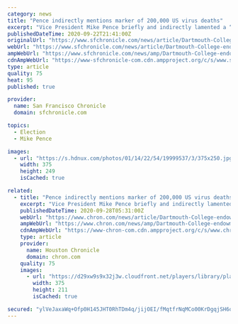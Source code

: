 ```yaml
---
category: news
title: "Pence indirectly mentions marker of 200,000 US virus deaths"
excerpt: "Vice President Mike Pence briefly and indirectly lamented a “heartbreaking moment” in the coronavirus pandemic Tuesday, referring to the 200,000 U.S. lives lost without mentioning the actual number. The milestone was reported by Johns Hopkins University,"
publishedDateTime: 2020-09-22T21:41:00Z
originalUrl: "https://www.sfchronicle.com/news/article/Dartmouth-College-endowment-up-to-6-billion-15586148.php"
webUrl: "https://www.sfchronicle.com/news/article/Dartmouth-College-endowment-up-to-6-billion-15586148.php"
ampWebUrl: "https://www.sfchronicle.com/news/amp/Dartmouth-College-endowment-up-to-6-billion-15586148.php"
cdnAmpWebUrl: "https://www-sfchronicle-com.cdn.ampproject.org/c/s/www.sfchronicle.com/news/amp/Dartmouth-College-endowment-up-to-6-billion-15586148.php"
type: article
quality: 75
heat: 95
published: true

provider:
  name: San Francisco Chronicle
  domain: sfchronicle.com

topics:
  - Election
  - Mike Pence

images:
  - url: "https://s.hdnux.com/photos/01/14/22/54/19999537/3/375x250.jpg"
    width: 375
    height: 249
    isCached: true

related:
  - title: "Pence indirectly mentions marker of 200,000 US virus deaths"
    excerpt: "Vice President Mike Pence briefly and indirectly lamented a \"heartbreaking moment\" in the coronavirus pandemic Tuesday, referring to the 200,000 U.S. lives lost without mentioning the actual number. The milestone was reported by Johns Hopkins University,"
    publishedDateTime: 2020-09-28T05:31:00Z
    webUrl: "https://www.chron.com/news/article/Dartmouth-College-endowment-up-to-6-billion-15586148.php"
    ampWebUrl: "https://www.chron.com/news/amp/Dartmouth-College-endowment-up-to-6-billion-15586148.php"
    cdnAmpWebUrl: "https://www-chron-com.cdn.ampproject.org/c/s/www.chron.com/news/amp/Dartmouth-College-endowment-up-to-6-billion-15586148.php"
    type: article
    provider:
      name: Houston Chronicle
      domain: chron.com
    quality: 75
    images:
      - url: "https://d29xw9s9x32j3w.cloudfront.net/players/library/placeholder.png"
        width: 375
        height: 211
        isCached: true

secured: "ylVeJaxaWq+Ofp0H145JHT0RhTDm4q/jijOEI/fMqtfrNqMCo00KrDgqjSH6otKFNLYT5g1PRXt1dRD+qyjVROA0rwBAyFNinnkoonyyorsxVIFD8ldt0Z6/+2XL8mC6etPwGFVpXqyXq1kGmtAz7rQ+v8oOtZ6OzBMqsc3eDaSDWty2hT+e8b4Itx0+h5TPME6JzR6s9AUMFPr1ibpysRcRDKss/tHlyQYjLVQFhh0G01QdYamq5wBOcswCOhLU9zBrlxchdpSeoqoYBt2wFBlBe0YOYs9EUpY/z6QY6nOj8ScSMmCBBln7G8xU715VGztCD1OzbQo1I4b0m3jmfWGwkYQaCSYxdB4NdX881ZU=;s/cETJyMTsntiq4FxUREZg=="
---
```


